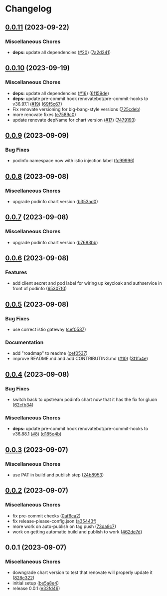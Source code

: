 # Changelog

## [0.0.11](https://github.com/defenseunicorns/narwhal-delivery-zarf-package-podinfo/compare/v0.0.10...v0.0.11) (2023-09-22)


### Miscellaneous Chores

* **deps:** update all dependencies ([#20](https://github.com/defenseunicorns/narwhal-delivery-zarf-package-podinfo/issues/20)) ([7a2d341](https://github.com/defenseunicorns/narwhal-delivery-zarf-package-podinfo/commit/7a2d3413e691e8cd37df776b7a1de944d6cbdac7))

## [0.0.10](https://github.com/defenseunicorns/narwhal-delivery-zarf-package-podinfo/compare/v0.0.9...v0.0.10) (2023-09-19)


### Miscellaneous Chores

* **deps:** update all dependencies ([#16](https://github.com/defenseunicorns/narwhal-delivery-zarf-package-podinfo/issues/16)) ([6f159de](https://github.com/defenseunicorns/narwhal-delivery-zarf-package-podinfo/commit/6f159ded090b492e887d4eefcdcde4e953fd3ad8))
* **deps:** update pre-commit hook renovatebot/pre-commit-hooks to v36.97.1 ([#19](https://github.com/defenseunicorns/narwhal-delivery-zarf-package-podinfo/issues/19)) ([69f5c67](https://github.com/defenseunicorns/narwhal-delivery-zarf-package-podinfo/commit/69f5c67436b144f06af57be32e1ab132bd4ede30))
* Fix renovate versioning for big-bang-style versions ([725cdeb](https://github.com/defenseunicorns/narwhal-delivery-zarf-package-podinfo/commit/725cdeb0bdc39cadeeb6f5384a21c367f1827d84))
* more renovate fixes ([e7589c0](https://github.com/defenseunicorns/narwhal-delivery-zarf-package-podinfo/commit/e7589c07ff7b8acd80474cf375e1cc83b25b7b3f))
* update renovate depName for chart version ([#17](https://github.com/defenseunicorns/narwhal-delivery-zarf-package-podinfo/issues/17)) ([7479193](https://github.com/defenseunicorns/narwhal-delivery-zarf-package-podinfo/commit/747919316eb6e6cb50ac8d950d73cc720c96bcbb))

## [0.0.9](https://github.com/defenseunicorns/narwhal-delivery-zarf-package-podinfo/compare/v0.0.8...v0.0.9) (2023-09-09)


### Bug Fixes

* podinfo namespace now with istio injection label ([fc99996](https://github.com/defenseunicorns/narwhal-delivery-zarf-package-podinfo/commit/fc9999649ec141192e16642528ec407605960346))

## [0.0.8](https://github.com/defenseunicorns/narwhal-delivery-zarf-package-podinfo/compare/v0.0.7...v0.0.8) (2023-09-08)


### Miscellaneous Chores

* upgrade podinfo chart version ([b353ad0](https://github.com/defenseunicorns/narwhal-delivery-zarf-package-podinfo/commit/b353ad016619a5b259a877f79e611480b4a8b9d4))

## [0.0.7](https://github.com/defenseunicorns/narwhal-delivery-zarf-package-podinfo/compare/v0.0.6...v0.0.7) (2023-09-08)


### Miscellaneous Chores

* upgrade podinfo chart version ([b7683bb](https://github.com/defenseunicorns/narwhal-delivery-zarf-package-podinfo/commit/b7683bb4052b65eda1e5ee7a4745964be3585cc6))

## [0.0.6](https://github.com/defenseunicorns/narwhal-delivery-zarf-package-podinfo/compare/v0.0.5...v0.0.6) (2023-09-08)


### Features

* add client secret and pod label for wiring up keycloak and authservice in front of podinfo ([65307f0](https://github.com/defenseunicorns/narwhal-delivery-zarf-package-podinfo/commit/65307f07ae291b3611e45c6f7b55362d9ce96fcd))

## [0.0.5](https://github.com/defenseunicorns/narwhal-delivery-zarf-package-podinfo/compare/v0.0.4...v0.0.5) (2023-09-08)


### Bug Fixes

* use correct istio gateway ([cef0537](https://github.com/defenseunicorns/narwhal-delivery-zarf-package-podinfo/commit/cef053748a695eb7f56d23613dde0c4006652ecd))


### Documentation

* add "roadmap" to readme ([cef0537](https://github.com/defenseunicorns/narwhal-delivery-zarf-package-podinfo/commit/cef053748a695eb7f56d23613dde0c4006652ecd))
* improve README.md and add CONTRIBUTING.md ([#10](https://github.com/defenseunicorns/narwhal-delivery-zarf-package-podinfo/issues/10)) ([3f1fa4e](https://github.com/defenseunicorns/narwhal-delivery-zarf-package-podinfo/commit/3f1fa4e6cc1526f9c8b274e8251a503bec32a14f))

## [0.0.4](https://github.com/defenseunicorns/narwhal-delivery-zarf-package-podinfo/compare/v0.0.3...v0.0.4) (2023-09-08)


### Bug Fixes

* switch back to upstream podinfo chart now that it has the fix for gluon ([62cfb34](https://github.com/defenseunicorns/narwhal-delivery-zarf-package-podinfo/commit/62cfb34ab6e08036a1903c01c1554bf2b5de139c))


### Miscellaneous Chores

* **deps:** update pre-commit hook renovatebot/pre-commit-hooks to v36.88.1 ([#8](https://github.com/defenseunicorns/narwhal-delivery-zarf-package-podinfo/issues/8)) ([d185e4b](https://github.com/defenseunicorns/narwhal-delivery-zarf-package-podinfo/commit/d185e4b5dd1ce3acfd6d85d4096ff2bc7ffd3bc5))

## [0.0.3](https://github.com/defenseunicorns/narwhal-delivery-zarf-package-podinfo/compare/v0.0.2...v0.0.3) (2023-09-07)


### Miscellaneous Chores

* use PAT in build and publish step ([24b8953](https://github.com/defenseunicorns/narwhal-delivery-zarf-package-podinfo/commit/24b8953e3b51680c29d2735d938a3f1ec88381d5))

## [0.0.2](https://github.com/defenseunicorns/narwhal-delivery-zarf-package-podinfo/compare/v0.0.1...v0.0.2) (2023-09-07)


### Miscellaneous Chores

* fix pre-commit checks ([0af6ca2](https://github.com/defenseunicorns/narwhal-delivery-zarf-package-podinfo/commit/0af6ca28279da20d72d40a37306b66790725286c))
* fix release-please-config.json ([a35443f](https://github.com/defenseunicorns/narwhal-delivery-zarf-package-podinfo/commit/a35443f7d1e778e3ae9c7f1b3f73c3abf8f8b1a6))
* more work on auto-publish on tag push ([73da9c7](https://github.com/defenseunicorns/narwhal-delivery-zarf-package-podinfo/commit/73da9c72b98bdac9878e1600068d2732b6026090))
* work on getting automatic build and publish to work ([462de7d](https://github.com/defenseunicorns/narwhal-delivery-zarf-package-podinfo/commit/462de7ddf0dfd547887fa14e6c74fda9906bd81d))

## 0.0.1 (2023-09-07)


### Miscellaneous Chores

* downgrade chart version to test that renovate will properly update it ([828c322](https://github.com/defenseunicorns/narwhal-delivery-zarf-package-podinfo/commit/828c32202f25c6e5ccf6bf5de2ff17c04f2c404b))
* initial setup ([be5a8e4](https://github.com/defenseunicorns/narwhal-delivery-zarf-package-podinfo/commit/be5a8e4820d037d81fe85a84a0b6df31fb5426e3))
* release 0.0.1 ([e33fd46](https://github.com/defenseunicorns/narwhal-delivery-zarf-package-podinfo/commit/e33fd46869d8f765effd4e36df063686809e3fbf))
